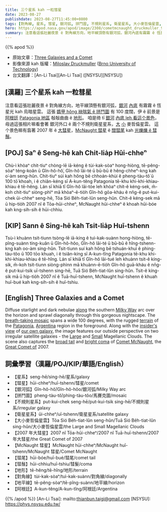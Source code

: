 ```yaml
---
title: 三个星系 kah 一粒彗星
date: 2023-08-27
publishdate: 2023-08-27T11:45:00+0800
tags: [對角線, 星系, 彗星, 銀河弧, 拼鬥圖, 不規則星系, 衛星星系, 大小麥哲倫星雲, 2007 年大彗星, McNaught 彗星, 彗尾, 彗鬚, 地形, 地平線, 阿根廷]
hero: https://apod.nasa.gov/apod/image/2308/cometmcnaught_druckmuller_960.jpg
summary: 注意看這張壯麗夜景 ê 對角線方向，地平線頂懸有銀河弧，銀河內底有霧霧 ê 恆星光 kah 烏暗星雲。
---
```


{{% apod %}}

- 原始文章：[Three Galaxies and a Comet](https://apod.nasa.gov/apod/ap230827.html)
- 影像來源 kah 版權：[Miloslav Druckmuller](http://www.zam.fme.vutbr.cz/~druck/Index.htm) ([Brno University of Technology](https://www.vutbr.cz/en/))
- 台文翻譯：[An-Li Tsai][An-Li Tsai] ([NSYSU][NSYSU])

## [漢羅] 三个星系 kah 一粒彗星
注意看這張壯麗夜景 ê 對角線方向，地平線頂懸有銀河弧，[銀河][Milky Way] [內底][along] 有霧霧 ê 恆星光 kah 烏暗星雲。
這張 [媠甲 hŏng 袂喘氣 ê 拼鬥圖][breath-taking mosaic] 有 100 度闊，伊 ê 前景是 [阿根廷][Argentina] [Patagonia 地區][Patagonia] 敧敧曲曲 ê [地形][terrain]。
咱是徛 tī [銀河][our own galaxy] [內底 leh 看這个景色][insider's view]，毋過這張相片嘛看會著 銀河外口 ê 兩个不規則衛星星系，[大][Large] [小][Small] 麥哲倫星雲。
這个景色嘛有翕著 2007 年 ê [大彗星][Great Comet of]，[McNaught 彗星][Comet McNaught] ê [闊彗尾][broad tail] kah [光爍爍 ê 彗鬚][bright coma]。

## [POJ] Saⁿ ê Seng-hē kah Chi̍t-lia̍p Hūi-chheⁿ
Chù-ì khòaⁿ chit-tiuⁿ chòng-lē iā-kéng ê tùi-kak-sòaⁿ hong-hiòng, tē-pêng-sòaⁿ téng-koân ū Gîn-hô-hô͘, Gîn-hô lāi-té ū bū-bū ê hêng-chheⁿ-kng kah o͘-àm seng-hûn.
Chit-tiuⁿ súi kah hőng bē chhoán-khùi ê pheng-tàu-tô͘ ū 100 tō͘ khoah, i ê chiân-kéng sī A-kun-têng Patagonia tē-khu khi-khi-khiau-khiau ê tē-hêng.
Lán sī khiā tī Gîn-hô lāi-tóe leh khòaⁿ chit-ê kéng-sek, m̄-koh chit-tiuⁿ siòng-phìⁿ mā khòaⁿ-ē-tio̍h Gîn-hô gōa-kháu ê nn̄g-ê put-kui-chek ūi-chheⁿ seng-hē, Tōa Sió Be̍h-tiat-lûn seng-hûn.
Chit-ê kéng-sek mā ū hip-tio̍h 2007 nî ê Tōa-hūi-chheⁿ, McNaught hūi-chheⁿ ê khoah hūi-bóe kah kng-sih-sih ê hūi-chhiu.

## [KIP] Sann ê Sing-hē kah Tsi̍t-lia̍p Huī-tshenn
Tsù-ì khuànn tsit-tiunn tsòng-lē iā-kíng ê tuì-kak-suànn hong-hiòng, tē-pîng-suànn tíng-kuân ū Gîn-hô-hôo, Gîn-hô lāi-té ū bū-bū ê hîng-tshenn-kng kah oo-àm sing-hûn.
Tsit-tiunn suí kah hőng bē tshuán-khuì ê phing-tàu-tôo ū 100 tōo khuah, i ê tsiân-kíng sī A-kun-tîng Patagonia tē-khu khi-khi-khiau-khiau ê tē-hîng.
Lán sī khiā tī Gîn-hô lāi-tué leh khuànn tsit-ê kíng-sik, m̄-koh tsit-tiunn siòng-phìnn mā khuànn-ē-tio̍h Gîn-hô guā-kháu ê nn̄g-ê put-kui-tsik uī-tshenn sing-hē, Tuā Sió Be̍h-tiat-lûn sing-hûn.
Tsit-ê kíng-sik mā ū hip-tio̍h 2007 nî ê Tuā-huī-tshenn, McNaught huī-tshenn ê khuah huī-bué kah kng-sih-sih ê huī-tshiu.

## [English] Three Galaxies and a Comet
Diffuse starlight and dark nebulae [along][along] the southern [Milky Way][Milky Way] arc over the horizon and sprawl diagonally through this gorgeous nightscape.
The [breath-taking mosaic][breath-taking mosaic] spans a wide 100 degrees, with the rugged [terrain][terrain] of the [Patagonia][Patagonia], [Argentina][Argentina] region in the foreground.
Along with the [insider's view][insider's view] of [our own galaxy][our own galaxy], the image features our outside perspective on two irregular satellite galaxies - the [Large][Large] and [Small][Small] Magellanic Clouds.
The scene also captures the [broad tail][broad tail] and [bright coma][bright coma] of [Comet McNaught][Comet McNaught], the [Great Comet of][Great Comet of] 2007.

## 詞彙學習（漢羅/POJ/KIP/華語/English）
- 【星系】seng-hē/sing-hē/星系/galaxy
- 【彗星】hūi-chheⁿ/huī-tshenn/彗星/comet
- 【銀河弧】Gîn-hô-hô͘/Gîn-hô-hôo/銀河弧/Milky Way arc
- 【拼鬥圖】pheng-tàu-tô͘/phing-tàu-tôo/馬賽克圖/mosaic
- 【不規則星系】put-kui-chek seng-hē/put-kui-tsik sing-hē/不規則星系/irregular galaxy
- 【衛星星系】ūi-chheⁿ/uī-tshenn/衛星星系/satellite galaxy
- 【大小麥哲倫星雲】Tōa Sió Be̍h-tiat-lûn seng-hûn/Tuā Sió Be̍h-tiat-lûn sing-hûn/大小麥哲倫星雲/the Large and Small Magellanic Clouds
- 【2007 年大彗星】2007 nî Tōa-hūi-chheⁿ/2007 nî Tuā-huī-tshenn/2007 年大彗星/the Great Comet of 2007
- 【McNaught 彗星】McNaught hūi-chheⁿ/McNaught huī-tshenn/McNaught 彗星/Comet McNaught
- 【彗尾】hūi-bóe/huī-bué/彗尾/comet tail
- 【彗鬚】hūi-chhiu/huī-tshiu/彗髮/coma
- 【地形】tē-hêng/tē-hîng/地形/terrain
- 【對角線】tùi-kak-sòaⁿ/tuì-kak-suànn/對角線/diagonally
- 【地平線】tē-pêng-sòaⁿ/tē-pîng-suànn/地平線/horizon
- 【阿根廷】A-kun-têng/A-kun-tîng/阿根廷/Argentina

{{% /apod %}}
[An-Li Tsai]: mailto:thianbun.taigi@gmail.com
[NSYSU]: https://phys.nsysu.edu.tw/

[copyright]: https://apod.nasa.gov/apod/fap/lib/about_apod.html#srapply
[License]: https://creativecommons.org/licenses/by/2.0/

[along]:https://apod.nasa.gov/apod/ap070222.html
[Milky Way]:http://www.milkywaysky.com/
[breath-taking mosaic]:http://www.zam.fme.vutbr.cz/~druck/Astro/Mcnaugh/3772-84/0-info.htm
[terrain]:http://maps.google.com/maps?f=q&hl=en&q=S+41%C2%B0+11.34%27,+W+71%C2%B0+32.95%27&layer=&ie=UTF8&om=1&z=8&ll=-41.112469,-71.548462&spn=1.961703,5.537109&t=h&iwloc=addr
[Patagonia]:https://en.wikipedia.org/wiki/Patagonia
[Argentina]:https://en.wikipedia.org/wiki/Argentina
[insider's view]:https://st.depositphotos.com/1654654/2517/i/950/depositphotos_25176671-stock-photo-cat-looking-through-a-hole.jpg
[our own galaxy]:https://imagine.gsfc.nasa.gov/science/objects/milkyway1.html
[Large]:https://apod.nasa.gov/apod/ap190905.html
[Small]:https://apod.nasa.gov/apod/ap210105.html
[broad tail]:https://apod.nasa.gov/apod/ap070201.html
[bright coma]:https://apod.nasa.gov/apod/ap070119.html
[Comet McNaught]:https://apod.nasa.gov/apod/ap131117.html
[Great Comet of]:https://ssd.jpl.nasa.gov/?great_comets
